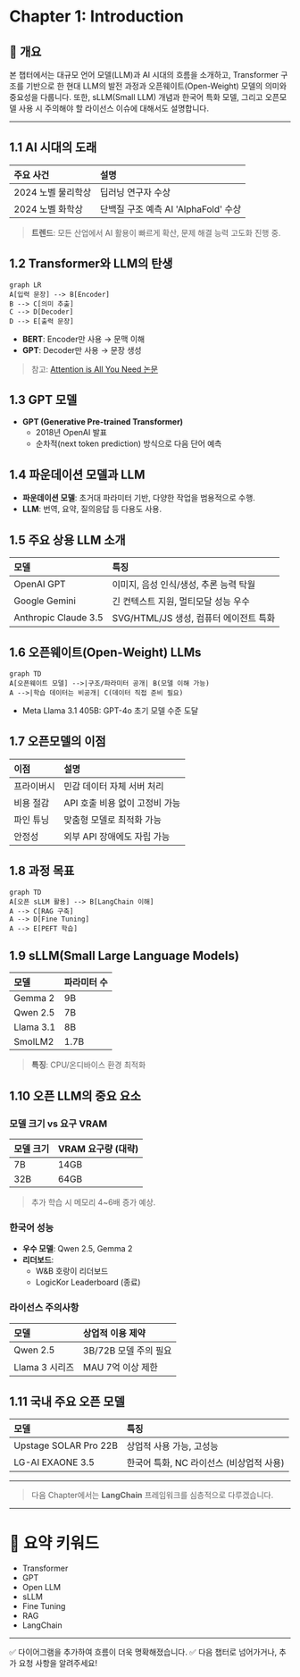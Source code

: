 # Chapter 1: Introduction

## 📖 개요

본 챕터에서는 대규모 언어 모델(LLM)과 AI 시대의 흐름을 소개하고, Transformer 구조를 기반으로 한 현대 LLM의 발전 과정과 오픈웨이트(Open-Weight) 모델의 의미와 중요성을 다룹니다. 또한, sLLM(Small LLM) 개념과 한국어 특화 모델, 그리고 오픈모델 사용 시 주의해야 할 라이선스 이슈에 대해서도 설명합니다.

---

## 1.1 AI 시대의 도래

| 주요 사건 | 설명 |
|:---|:---|
| 2024 노벨 물리학상 | 딥러닝 연구자 수상 |
| 2024 노벨 화학상 | 단백질 구조 예측 AI 'AlphaFold' 수상 |

> **트렌드**: 모든 산업에서 AI 활용이 빠르게 확산, 문제 해결 능력 고도화 진행 중.


## 1.2 Transformer와 LLM의 탄생

```mermaid
graph LR
A[입력 문장] --> B[Encoder]
B --> C[의미 추출]
C --> D[Decoder]
D --> E[출력 문장]
```

- **BERT**: Encoder만 사용 → 문맥 이해
- **GPT**: Decoder만 사용 → 문장 생성

> 참고: [Attention is All You Need 논문](https://arxiv.org/abs/1706.03762)


## 1.3 GPT 모델

- **GPT (Generative Pre-trained Transformer)**
  - 2018년 OpenAI 발표
  - 순차적(next token prediction) 방식으로 다음 단어 예측


## 1.4 파운데이션 모델과 LLM

- **파운데이션 모델**: 초거대 파라미터 기반, 다양한 작업을 범용적으로 수행.
- **LLM**: 번역, 요약, 질의응답 등 다용도 사용.


## 1.5 주요 상용 LLM 소개

| 모델 | 특징 |
|:---|:---|
| OpenAI GPT | 이미지, 음성 인식/생성, 추론 능력 탁월 |
| Google Gemini | 긴 컨텍스트 지원, 멀티모달 성능 우수 |
| Anthropic Claude 3.5 | SVG/HTML/JS 생성, 컴퓨터 에이전트 특화 |


## 1.6 오픈웨이트(Open-Weight) LLMs

```mermaid
graph TD
A[오픈웨이트 모델] -->|구조/파라미터 공개| B(모델 이해 가능)
A -->|학습 데이터는 비공개| C(데이터 직접 준비 필요)
```

- Meta Llama 3.1 405B: GPT-4o 초기 모델 수준 도달


## 1.7 오픈모델의 이점

| 이점 | 설명 |
|:---|:---|
| 프라이버시 | 민감 데이터 자체 서버 처리 |
| 비용 절감 | API 호출 비용 없이 고정비 가능 |
| 파인 튜닝 | 맞춤형 모델로 최적화 가능 |
| 안정성 | 외부 API 장애에도 자립 가능 |


## 1.8 과정 목표

```mermaid
graph TD
A[오픈 sLLM 활용] --> B[LangChain 이해]
A --> C[RAG 구축]
A --> D[Fine Tuning]
A --> E[PEFT 학습]
```


## 1.9 sLLM(Small Large Language Models)

| 모델 | 파라미터 수 |
|:---|:---|
| Gemma 2 | 9B |
| Qwen 2.5 | 7B |
| Llama 3.1 | 8B |
| SmolLM2 | 1.7B |

> **특징**: CPU/온디바이스 환경 최적화


## 1.10 오픈 LLM의 중요 요소

### 모델 크기 vs 요구 VRAM

| 모델 크기 | VRAM 요구량 (대략) |
|:---|:---|
| 7B | 14GB |
| 32B | 64GB |

> 추가 학습 시 메모리 4~6배 증가 예상.


### 한국어 성능

- **우수 모델**: Qwen 2.5, Gemma 2
- **리더보드**:
  - W&B 호랑이 리더보드
  - LogicKor Leaderboard (종료)


### 라이선스 주의사항

| 모델 | 상업적 이용 제약 |
|:---|:---|
| Qwen 2.5 | 3B/72B 모델 주의 필요 |
| Llama 3 시리즈 | MAU 7억 이상 제한 |


## 1.11 국내 주요 오픈 모델

| 모델 | 특징 |
|:---|:---|
| Upstage SOLAR Pro 22B | 상업적 사용 가능, 고성능 |
| LG-AI EXAONE 3.5 | 한국어 특화, NC 라이선스 (비상업적 사용)


---

> 다음 Chapter에서는 **LangChain** 프레임워크를 심층적으로 다루겠습니다.


---

# 📌 요약 키워드

- Transformer
- GPT
- Open LLM
- sLLM
- Fine Tuning
- RAG
- LangChain

---

✅ 다이어그램을 추가하여 흐름이 더욱 명확해졌습니다.
✅ 다음 챕터로 넘어가거나, 추가 요청 사항을 알려주세요!
